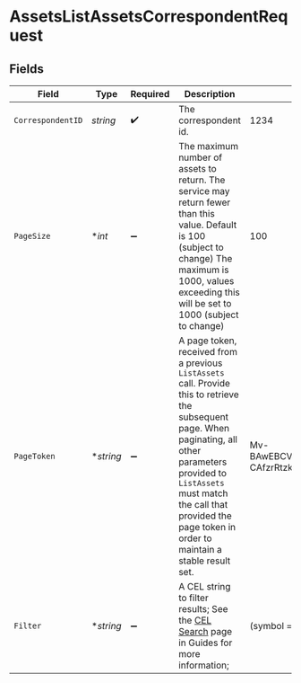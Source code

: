 # AssetsListAssetsCorrespondentRequest


## Fields

| Field                                                                                                                                                                                                                                                             | Type                                                                                                                                                                                                                                                              | Required                                                                                                                                                                                                                                                          | Description                                                                                                                                                                                                                                                       | Example                                                                                                                                                                                                                                                           |
| ----------------------------------------------------------------------------------------------------------------------------------------------------------------------------------------------------------------------------------------------------------------- | ----------------------------------------------------------------------------------------------------------------------------------------------------------------------------------------------------------------------------------------------------------------- | ----------------------------------------------------------------------------------------------------------------------------------------------------------------------------------------------------------------------------------------------------------------- | ----------------------------------------------------------------------------------------------------------------------------------------------------------------------------------------------------------------------------------------------------------------- | ----------------------------------------------------------------------------------------------------------------------------------------------------------------------------------------------------------------------------------------------------------------- |
| `CorrespondentID`                                                                                                                                                                                                                                                 | *string*                                                                                                                                                                                                                                                          | :heavy_check_mark:                                                                                                                                                                                                                                                | The correspondent id.                                                                                                                                                                                                                                             | 1234                                                                                                                                                                                                                                                              |
| `PageSize`                                                                                                                                                                                                                                                        | **int*                                                                                                                                                                                                                                                            | :heavy_minus_sign:                                                                                                                                                                                                                                                | The maximum number of assets to return. The service may return fewer than this value. Default is 100 (subject to change) The maximum is 1000, values exceeding this will be set to 1000 (subject to change)                                                       | 100                                                                                                                                                                                                                                                               |
| `PageToken`                                                                                                                                                                                                                                                       | **string*                                                                                                                                                                                                                                                         | :heavy_minus_sign:                                                                                                                                                                                                                                                | A page token, received from a previous `ListAssets` call. Provide this to retrieve the subsequent page. When paginating, all other parameters provided to `ListAssets` must match the call that provided the page token in order to maintain a stable result set. | Mv-BAwEBCVBhZ2VUb2tlbgH_ggABAgEPUmVxdWVzdENoZWNrc3VtAQYAAQJJZAEMAAAAD_-CAfzrRtzkAQQ1MDA3AA==                                                                                                                                                                      |
| `Filter`                                                                                                                                                                                                                                                          | **string*                                                                                                                                                                                                                                                         | :heavy_minus_sign:                                                                                                                                                                                                                                                | A CEL string to filter results; See the [CEL Search](https://developer.apexclearing.com/apex-fintech-solutions/docs/cel-search) page in Guides for more information;                                                                                              | (symbol == 'IBM' && usable) \|\| symbol == 'USD'                                                                                                                                                                                                                  |